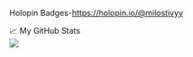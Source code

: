 
Holopin Badges-https://holopin.io/@milostivyy

<summary>📈 My GitHub Stats</summary>

<img src="https://github-readme-stats.vercel.app/api?username=milostivyy&&show_icons=true&title_color=ffffff&icon_color=bb2acf&text_color=daf7dc&bg_color=151515">
